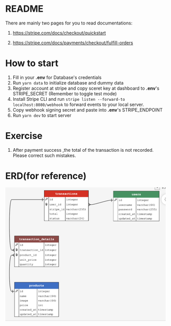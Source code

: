 # README

There are mainly two pages for you to read documentations:

1. https://stripe.com/docs/checkout/quickstart

2. https://stripe.com/docs/payments/checkout/fulfill-orders

# How to start

1. Fill in your **.env** for Database's credentials
2. Run `yarn data` to initialize database and dummy data
3. Register account at stripe and copy sceret key at dashboard to **.env**'s STRIPE_SECRET (Remember to toggle test mode)
4. Install Stripe CLI and run `stripe listen --forward-to localhost:8080/webhook` to forward events to your local server.
5. Copy webhook signing secret and paste into **.env**'s STRIPE_ENDPOINT
6. Run `yarn dev` to start server

# Exercise

1. After payment success ,the total of the transaction is not recorded. Please correct such mistakes.

# ERD(for reference)

![ERD](./ERD.png)
